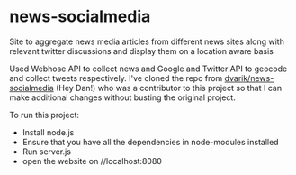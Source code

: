# news-socialmedia

Site to aggregate news media articles from different news sites along with relevant twitter discussions and display them on a location aware basis

Used Webhose API to collect news and Google and Twitter API to geocode and collect tweets respectively. I've cloned the repo from [dvarik/news-socialmedia](dvarik/news-socialmedia) (Hey Dan!) who was a contributor to this project so that I can make additional changes without busting the original project.

To run this project:

+ Install node.js
+ Ensure that you have all the dependencies in node-modules installed
+ Run server.js
+ open the website on //localhost:8080

